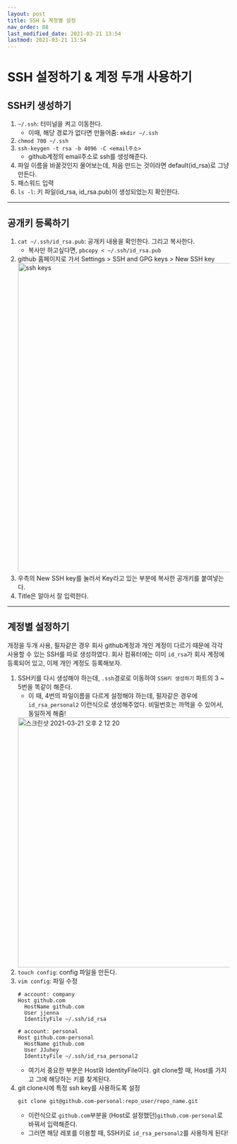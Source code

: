 ```yaml
---
layout: post
title: SSH & 계정별 설정
nav_order: 88
last_modified_date: 2021-03-21 13:54
lastmod: 2021-03-21 13:54
---
```


# **SSH 설정하기 & 계정 두개 사용하기**

## SSH키 생성하기
1. `~/.ssh`: 터미널을 켜고 이동한다.
    * 이때, 해당 경로가 없다면 만들어줌: `mkdir ~/.ssh`
2. `chmod 700 ~/.ssh`
3. `ssh-keygen -t rsa -b 4096 -C <email주소>`
    * github계정의 email주소로 ssh를 생성해준다.
4. 파일 이름을 바꿀것인지 물어보는데, 처음 만드는 것이라면 default(id_rsa)로 그냥 만든다.
5. 패스워드 입력
6. `ls -l`: 키 파일(id_rsa, id_rsa.pub)이 생성되었는지 확인한다.
* * * 

## 공개키 등록하기
1. `cat ~/.ssh/id_rsa.pub`: 공개키 내용을 확인한다. 그리고 복사한다.
    * 복사만 하고싶다면, `pbcopy < ~/.ssh/id_rsa.pub`
2. github 홈페이지로 가서 Settings > SSH and GPG keys > New SSH key
    <img width="700" alt="ssh keys" src="https://user-images.githubusercontent.com/53938072/111894475-61556280-8a4e-11eb-99fc-1c5401bbd8b0.png">
3. 우측의 New SSH key를 눌러서 Key라고 있는 부분에 복사한 공개키를 붙여넣는다.
4. Title은 알아서 잘 입력한다.
* * *

## 계정별 설정하기
개정을 두개 사용, 필자같은 경우 회사 github계정과 개인 계정이 다르기 때문에 각각 사용할 수 있는 SSH를 따로 생성하였다. 회사 컴퓨터에는 이미 `id_rsa`가 회사 계정에 등록되어 있고, 이제 개인 계정도 등록해보자.
1. SSH키를 다시 생성해야 하는데, `.ssh`경로로 이동하여 `SSH키 생성하기` 파트의 3 ~ 5번을 똑같이 해준다.
    * 이 때, 4번의 파일이름을 다르게 설정해야 하는데, 필자같은 경우에 `id_rsa_personal2` 이런식으로 생성해주었다. 비밀번호는 까먹을 수 있어서, 동일하게 해줌!
    <img width="566" alt="스크린샷 2021-03-21 오후 2 12 20" src="https://user-images.githubusercontent.com/53938072/111894634-decda280-8a4f-11eb-9c1b-b2c83f8413a2.png">
2. `touch config`: config 파일을 만든다.
3. `vim config`: 파일 수정
    ```shell
    # account: company
    Host github.com
	  HostName github.com
	  User jjenna
	  IdentityFile ~/.ssh/id_rsa

    # account: personal
    Host github.com-personal
	  HostName github.com
	  User JJuhey
	  IdentityFile ~/.ssh/id_rsa_personal2
    ```
    * 여기서 중요한 부분은 Host와 IdentityFile이다. git clone할 때, Host를 가지고 그에 해당하는 키를 찾게된다.
4. git clone시에 특정 ssh key를 사용하도록 설정
    ```shell
    git clone git@github.com-personal:repo_user/repo_name.git
    ```
    * 이런식으로 `github.com`부분을 (Host로 설정했던)`github.com-personal`로 바꿔서 입력해준다.
    * 그러면 해당 레포를 이용할 때, SSH키로 `id_rsa_personal2`를 사용하게 된다!
